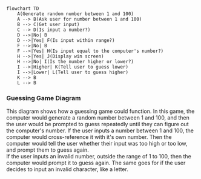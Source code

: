 ```mermaid

flowchart TD
    A(Generate random number between 1 and 100)
    A --> B(Ask user for number between 1 and 100)
    B --> C(Get user input)
    C --> D(Is input a number?)
    D -->|No| B
    D -->|Yes| F(Is input within range?)
    F -->|No| B
    F -->|Yes| H(Is input equal to the computer's number?)
    H -->|Yes| J(Display win screen)
    H -->|No| I(Is the number higher or lower?)
    I -->|Higher| K(Tell user to guess lower)
    I -->|Lower| L(Tell user to guess higher)
    K --> B
    L --> B

```

### Guessing Game Diagram  
This diagram shows how a guessing game could function. In this game, the computer would generate a random number between 1 and 100, and then the user would be prompted to guess repeatedly until they can figure out the computer's number. If the user inputs a number between 1 and 100, the computer would cross-reference it with it's own number. Then the computer would tell the user whether their input was too high or too low, and prompt them to guess again.  
If the user inputs an invalid number, outside the range of 1 to 100, then the computer would prompt it to guess again. The same goes for if the user decides to input an invalid character, like a letter.

